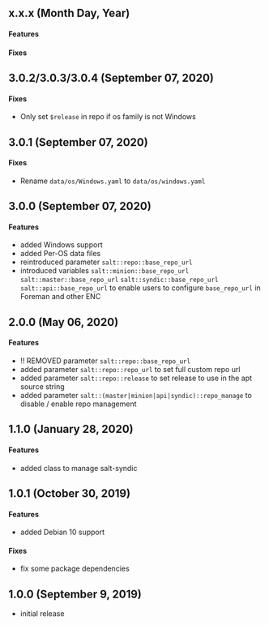 ## x.x.x (Month Day, Year)

#### Features

#### Fixes

## 3.0.2/3.0.3/3.0.4 (September 07, 2020)

#### Fixes

* Only set `$release` in repo if os family is not Windows

## 3.0.1 (September 07, 2020)

#### Fixes

* Rename `data/os/Windows.yaml` to `data/os/windows.yaml`

## 3.0.0 (September 07, 2020)

#### Features

* added Windows support
* added Per-OS data files
* reintroduced parameter `salt::repo::base_repo_url`
* introduced variables `salt::minion::base_repo_url` `salt::master::base_repo_url` `salt::syndic::base_repo_url` `salt::api::base_repo_url` to enable users to configure `base_repo_url` in Foreman and other ENC


## 2.0.0 (May 06, 2020)

#### Features

* !! REMOVED parameter `salt::repo::base_repo_url`
* added parameter `salt::repo::repo_url` to set full custom repo url
* added parameter `salt::repo::release` to set release to use in the apt source string
* added parameter `salt::(master|minion|api|syndic)::repo_manage` to disable / enable repo management

## 1.1.0 (January 28, 2020)

#### Features
* added class to manage salt-syndic

## 1.0.1 (October 30, 2019)

#### Features
* added Debian 10 support

#### Fixes
* fix some package dependencies

## 1.0.0 (September 9, 2019)

* initial release
